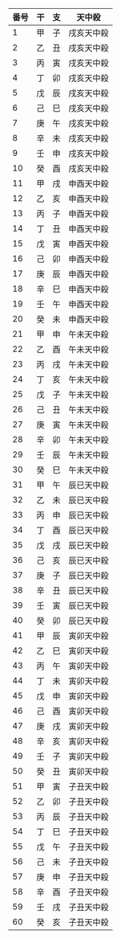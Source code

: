 | 番号 | 干 | 支 | 天中殺   |
|----|---|---|-------|
| 1  | 甲 | 子 | 戌亥天中殺 |
| 2  | 乙 | 丑 | 戌亥天中殺 |
| 3  | 丙 | 寅 | 戌亥天中殺 |
| 4  | 丁 | 卯 | 戌亥天中殺 |
| 5  | 戊 | 辰 | 戌亥天中殺 |
| 6  | 己 | 巳 | 戌亥天中殺 |
| 7  | 庚 | 午 | 戌亥天中殺 |
| 8  | 辛 | 未 | 戌亥天中殺 |
| 9  | 壬 | 申 | 戌亥天中殺 |
| 10 | 癸 | 酉 | 戌亥天中殺 |
| 11 | 甲 | 戌 | 申酉天中殺 |
| 12 | 乙 | 亥 | 申酉天中殺 |
| 13 | 丙 | 子 | 申酉天中殺 |
| 14 | 丁 | 丑 | 申酉天中殺 |
| 15 | 戊 | 寅 | 申酉天中殺 |
| 16 | 己 | 卯 | 申酉天中殺 |
| 17 | 庚 | 辰 | 申酉天中殺 |
| 18 | 辛 | 巳 | 申酉天中殺 |
| 19 | 壬 | 午 | 申酉天中殺 |
| 20 | 癸 | 未 | 申酉天中殺 |
| 21 | 甲 | 申 | 午未天中殺 |
| 22 | 乙 | 酉 | 午未天中殺 |
| 23 | 丙 | 戌 | 午未天中殺 |
| 24 | 丁 | 亥 | 午未天中殺 |
| 25 | 戊 | 子 | 午未天中殺 |
| 26 | 己 | 丑 | 午未天中殺 |
| 27 | 庚 | 寅 | 午未天中殺 |
| 28 | 辛 | 卯 | 午未天中殺 |
| 29 | 壬 | 辰 | 午未天中殺 |
| 30 | 癸 | 巳 | 午未天中殺 |
| 31 | 甲 | 午 | 辰已天中殺 |
| 32 | 乙 | 未 | 辰已天中殺 |
| 33 | 丙 | 申 | 辰已天中殺 |
| 34 | 丁 | 酉 | 辰已天中殺 |
| 35 | 戊 | 戌 | 辰已天中殺 |
| 36 | 己 | 亥 | 辰已天中殺 |
| 37 | 庚 | 子 | 辰已天中殺 |
| 38 | 辛 | 丑 | 辰已天中殺 |
| 39 | 壬 | 寅 | 辰已天中殺 |
| 40 | 癸 | 卯 | 辰已天中殺 |
| 41 | 甲 | 辰 | 寅卯天中殺 |
| 42 | 乙 | 巳 | 寅卯天中殺 |
| 43 | 丙 | 午 | 寅卯天中殺 |
| 44 | 丁 | 未 | 寅卯天中殺 |
| 45 | 戊 | 申 | 寅卯天中殺 |
| 46 | 己 | 酉 | 寅卯天中殺 |
| 47 | 庚 | 戌 | 寅卯天中殺 |
| 48 | 辛 | 亥 | 寅卯天中殺 |
| 49 | 壬 | 子 | 寅卯天中殺 |
| 50 | 癸 | 丑 | 寅卯天中殺 |
| 51 | 甲 | 寅 | 子丑天中殺 |
| 52 | 乙 | 卯 | 子丑天中殺 |
| 53 | 丙 | 辰 | 子丑天中殺 |
| 54 | 丁 | 巳 | 子丑天中殺 |
| 55 | 戊 | 午 | 子丑天中殺 |
| 56 | 己 | 未 | 子丑天中殺 |
| 57 | 庚 | 申 | 子丑天中殺 |
| 58 | 辛 | 酉 | 子丑天中殺 |
| 59 | 壬 | 戌 | 子丑天中殺 |
| 60 | 癸 | 亥 | 子丑天中殺 |